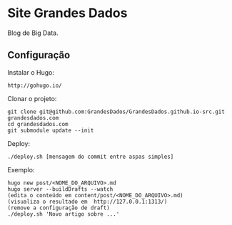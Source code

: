 Site Grandes Dados
==================

Blog de Big Data.

Configuração
------------

Instalar o Hugo:

    http://gohugo.io/

Clonar o projeto:

    git clone git@github.com:GrandesDados/GrandesDados.github.io-src.git grandesdados.com
    cd grandesdados.com
    git submodule update --init

Deploy:

    ./deploy.sh [mensagem do commit entre aspas simples]

Exemplo:

    hugo new post/<NOME_DO_ARQUIVO>.md
    hugo server --buildDrafts --watch
    (edita o conteúdo em content/post/<NOME_DO_ARQUIVO>.md)
    (visualiza o resultado em  http://127.0.0.1:1313/)
    (remove a configuração de draft)
    ./deploy.sh 'Novo artigo sobre ...'

